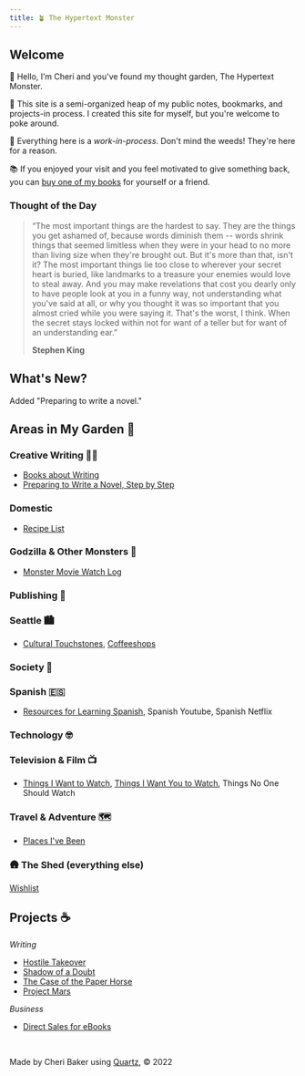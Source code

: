 ```yaml
---
title: 🪴 The Hypertext Monster
---
```


## Welcome 

👋 Hello, I’m Cheri and you've found my thought garden, The Hypertext Monster. 

📁 This site is a semi-organized heap of my public notes, bookmarks, and projects-in process. I created this site for myself, but you're welcome to poke around.

🌱 Everything here is a *work-in-process*. Don't mind the weeds! They're here for a reason.

📚 If you enjoyed your visit and you feel motivated to give something back, you can [buy one of my books](http://www.cheribaker.com) for yourself or a friend.

### Thought of the Day

> “The most important things are the hardest to say. They are the things you get ashamed of, because words diminish them -- words shrink things that seemed limitless when they were in your head to no more than living size when they're brought out. But it's more than that, isn't it? The most important things lie too close to wherever your secret heart is buried, like landmarks to a treasure your enemies would love to steal away. And you may make revelations that cost you dearly only to have people look at you in a funny way, not understanding what you've said at all, or why you thought it was so important that you almost cried while you were saying it. That's the worst, I think. When the secret stays locked within not for want of a teller but for want of an understanding ear.” 
> 
> **Stephen King**

## What's New?

Added "Preparing to write a novel."


## Areas in My Garden 🌲

### **Creative Writing** ✍🏻

- [Books about Writing](/notes/books-about-writing.md)
- [Preparing to Write a Novel, Step by Step](/notes/prep-a-novel.md)


### **Domestic**

- [Recipe List](/notes/recipe-list.md)

###  **Godzilla & Other Monsters** 🏯

* [Monster Movie Watch Log](/notes/monster-watch.md)

###  **Publishing** 📖

### **Seattle** 🏙️

- [Cultural Touchstones](/notes/culture.md), [Coffeeshops](/notes/coffeeshops.md)

###  **Society** 🤔

### **Spanish** 🇪🇸

* [Resources for Learning Spanish](/notes/spanish-learning-resources.md), Spanish Youtube, Spanish Netflix

### **Technology** 🤓

### **Television & Film** 📺

- [Things I Want to Watch](/notes/want-to-watch.md), [Things I Want You to Watch](/notes/you-should-watch.md), Things No One Should Watch

### **Travel & Adventure** 🗺️

- [Places I've Been](/notes/places.md)

###  🛖 **The Shed (everything else)**

[Wishlist](/notes/wishlist.md)


## Projects ☕

*Writing*
- [Hostile Takeover](/notes/hostile-takeover.md)
- [Shadow of a Doubt](/notes/shadow-doubt.md)
- [The Case of the Paper Horse](/notes/paper-horse.md)
- [Project Mars](/notes/project-mars.md)

*Business*
- [Direct Sales for eBooks](notes/direct-sales.md)



<br>

Made by Cheri Baker using [Quartz](https://github.com/jackyzha0/quartz), © 2022

